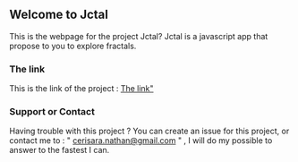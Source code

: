 ## Welcome to Jctal

This is the webpage for the project Jctal?
Jctal is a javascript app that propose to you to explore fractals.

### The link

This is the link of the project : [The link"](https://nath54.github.io/Jactal/main.html)


### Support or Contact

Having trouble with this project ?
You can create an issue for this project, or contact me to : " cerisara.nathan@gmail.com " , I will do my possible to answer to  the fastest I can.
